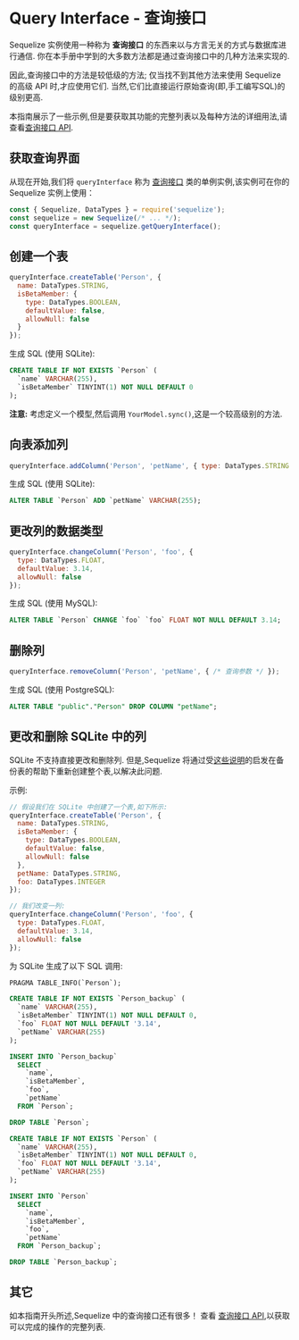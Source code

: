 # Query Interface - 查询接口

Sequelize 实例使用一种称为 **查询接口** 的东西来以与方言无关的方式与数据库进行通信. 你在本手册中学到的大多数方法都是通过查询接口中的几种方法来实现的.

因此,查询接口中的方法是较低级的方法; 仅当找不到其他方法来使用 Sequelize 的高级 API 时,才应使用它们. 当然,它们比直接运行原始查询(即,手工编写SQL)的级别更高.

本指南展示了一些示例,但是要获取其功能的完整列表以及每种方法的详细用法,请查看[查询接口 API](https://sequelize.org/api/v6/class/src/dialects/abstract/query-interface.js~QueryInterface.html).

## 获取查询界面

从现在开始,我们将 `queryInterface` 称为 [查询接口](https://sequelize.org/api/v6/class/src/dialects/abstract/query-interface.js~QueryInterface.html) 类的单例实例,该实例可在你的 Sequelize 实例上使用：

```js
const { Sequelize, DataTypes } = require('sequelize');
const sequelize = new Sequelize(/* ... */);
const queryInterface = sequelize.getQueryInterface();
```

## 创建一个表

```js
queryInterface.createTable('Person', {
  name: DataTypes.STRING,
  isBetaMember: {
    type: DataTypes.BOOLEAN,
    defaultValue: false,
    allowNull: false
  }
});
```

生成 SQL (使用 SQLite):

```SQL
CREATE TABLE IF NOT EXISTS `Person` (
  `name` VARCHAR(255),
  `isBetaMember` TINYINT(1) NOT NULL DEFAULT 0
);
```

**注意:** 考虑定义一个模型,然后调用 `YourModel.sync()`,这是一个较高级别的方法.

## 向表添加列

```js
queryInterface.addColumn('Person', 'petName', { type: DataTypes.STRING });
```

生成 SQL (使用 SQLite):

```sql
ALTER TABLE `Person` ADD `petName` VARCHAR(255);
```

## 更改列的数据类型

```js
queryInterface.changeColumn('Person', 'foo', {
  type: DataTypes.FLOAT,
  defaultValue: 3.14,
  allowNull: false
});
```

生成 SQL (使用 MySQL):

```sql
ALTER TABLE `Person` CHANGE `foo` `foo` FLOAT NOT NULL DEFAULT 3.14;
```

## 删除列

```js
queryInterface.removeColumn('Person', 'petName', { /* 查询参数 */ });
```

生成 SQL (使用 PostgreSQL):

```SQL
ALTER TABLE "public"."Person" DROP COLUMN "petName";
```

## 更改和删除 SQLite 中的列

SQLite 不支持直接更改和删除列. 但是,Sequelize 将通过受[这些说明](https://www.sqlite.org/lang_altertable.html#otheralter)的启发在备份表的帮助下重新创建整个表,以解决此问题.

示例:

```js
// 假设我们在 SQLite 中创建了一个表,如下所示:
queryInterface.createTable('Person', {
  name: DataTypes.STRING,
  isBetaMember: {
    type: DataTypes.BOOLEAN,
    defaultValue: false,
    allowNull: false
  },
  petName: DataTypes.STRING,
  foo: DataTypes.INTEGER
});

// 我们改变一列:
queryInterface.changeColumn('Person', 'foo', {
  type: DataTypes.FLOAT,
  defaultValue: 3.14,
  allowNull: false
});
```

为 SQLite 生成了以下 SQL 调用:

```sql
PRAGMA TABLE_INFO(`Person`);

CREATE TABLE IF NOT EXISTS `Person_backup` (
  `name` VARCHAR(255),
  `isBetaMember` TINYINT(1) NOT NULL DEFAULT 0,
  `foo` FLOAT NOT NULL DEFAULT '3.14',
  `petName` VARCHAR(255)
);

INSERT INTO `Person_backup`
  SELECT
    `name`,
    `isBetaMember`,
    `foo`,
    `petName`
  FROM `Person`;

DROP TABLE `Person`;

CREATE TABLE IF NOT EXISTS `Person` (
  `name` VARCHAR(255),
  `isBetaMember` TINYINT(1) NOT NULL DEFAULT 0,
  `foo` FLOAT NOT NULL DEFAULT '3.14',
  `petName` VARCHAR(255)
);

INSERT INTO `Person`
  SELECT
    `name`,
    `isBetaMember`,
    `foo`,
    `petName`
  FROM `Person_backup`;

DROP TABLE `Person_backup`;
```

## 其它

如本指南开头所述,Sequelize 中的查询接口还有很多！ 查看 [查询接口 API](https://sequelize.org/api/v6/class/src/dialects/abstract/query-interface.js~QueryInterface.html),以获取可以完成的操作的完整列表.